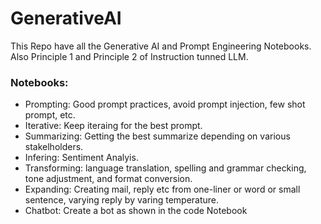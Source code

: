 # GenerativeAI

This Repo have all the Generative AI and Prompt Engineering Notebooks. Also Principle 1 and Principle 2 of Instruction tunned LLM.

### Notebooks: 
- Prompting: Good prompt practices, avoid prompt injection, few shot prompt, etc. 
- Iterative: Keep iteraing for the best prompt. 
- Summarizing: Getting the best summarize depending on various stakelholders.
- Infering: Sentiment Analyis.
- Transforming: language translation, spelling and grammar checking, tone adjustment, and format conversion.
- Expanding: Creating mail, reply etc from one-liner or word or small sentence, varying reply by varing temperature.
- Chatbot: Create a bot as shown in the code Notebook
